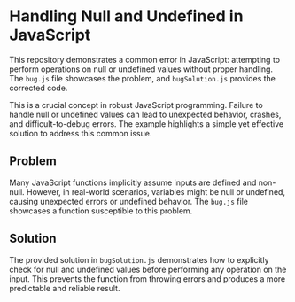 # Handling Null and Undefined in JavaScript

This repository demonstrates a common error in JavaScript: attempting to perform operations on null or undefined values without proper handling.  The `bug.js` file showcases the problem, and `bugSolution.js` provides the corrected code.

This is a crucial concept in robust JavaScript programming.  Failure to handle null or undefined values can lead to unexpected behavior, crashes, and difficult-to-debug errors. The example highlights a simple yet effective solution to address this common issue.

## Problem

Many JavaScript functions implicitly assume inputs are defined and non-null.  However, in real-world scenarios, variables might be null or undefined, causing unexpected errors or undefined behavior.  The `bug.js` file showcases a function susceptible to this problem.

## Solution

The provided solution in `bugSolution.js` demonstrates how to explicitly check for null and undefined values before performing any operation on the input.  This prevents the function from throwing errors and produces a more predictable and reliable result.
